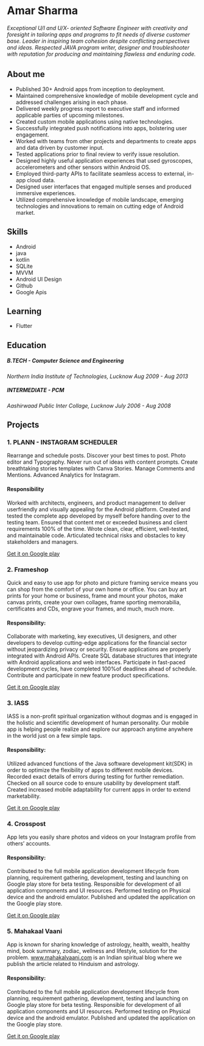# Amar Sharma
###### _Exceptional U/I and U/X- oriented Software Engineer with creativity and foresight in tailoring apps and programs to fit needs of diverse customer base. Leader in inspiring team cohesion despite conflicting perspectives and ideas. Respected JAVA program writer, designer and troubleshooter with reputation for producing and maintaining flawless and enduring code._

## About me
- Published 30+ Android apps from inception to deployment.
- Maintained comprehensive knowledge of mobile development cycle and addressed challenges arising in each phase.
- Delivered weekly progress report to executive staff and informed applicable parties of upcoming milestones.
- Created custom mobile applications using native technologies.
- Successfully integrated push notifications into apps, bolstering user engagement.
- Worked with teams from other projects and departments to create apps and data driven by customer input.
- Tested applications prior to final review to verify issue resolution.
- Designed highly useful application experiences that used gyroscopes, accelerometers and other sensors within Android OS.
- Employed third-party APIs to facilitate seamless access to external, in-app cloud data.
- Designed user interfaces that engaged multiple senses and produced immersive experiences.
- Utilized comprehensive knowledge of mobile landscape, emerging technologies and innovations to remain on cutting edge of Android market.

## Skills
- Android 
- java
- kotlin
- SQLite
- MVVM
- Android UI Design
- Github
- Google Apis

## Learning
- Flutter

## Education
##### B.TECH - Computer Science and Engineering
_Northern India Institute of  Technologies, Lucknow_
_Aug 2009 - Aug 2013_

##### INTERMEDIATE - PCM
_Aashirwaad Public Inter Collage, Lucknow_
_July 2006 - Aug 2008_

## Projects
### 1. PLANN -  INSTAGRAM SCHEDULER
Rearrange and schedule posts. Discover your best times to post. Photo editor and Typography. Never run out of ideas with content prompts. Create breathtaking stories templates with Canva Stories. Manage Comments and Mentions. Advanced Analytics for Instagram.
#### Responsibility 
Worked with architects, engineers, and product management to deliver userfriendly and visually appealing for the Android platform. Created and tested the complete app developed by myself before handing over to the testing team. Ensured that content met or exceeded business and client requirements 100% of the time. Wrote clean, clear, efficient, well-tested, and maintainable code. Articulated technical risks and obstacles to key stakeholders and managers.

[Get it on Google play](https://play.google.com/store/apps/details?id=com.webhaus.planyourgramScheduler)

### 2. Frameshop
Quick and easy to use app for photo and picture framing service means you can shop from the comfort of your own home or office. You can buy art prints for your home or business, frame and mount your photos, make canvas prints, create your own collages, frame sporting memorabilia, certificates and CDs, engrave your frames, and much, much more.
#### Responsibility: 
Collaborate with marketing, key executives, UI designers, and other developers to develop cutting-edge applications for the financial sector without jeopardizing privacy or security. Ensure applications are properly integrated with Android APIs. Create SQL database structures that integrate with Android applications and web interfaces. Participate in fast-paced development cycles,  have completed 100%of deadlines ahead of schedule. Contribute and participate in new feature product specifications.

[Get it on Google play](https://play.google.com/store/apps/details?id=frameshop.app)

### 3. IASS
IASS is a non-profit spiritual organization without dogmas and is engaged in the holistic and scientific development of human personality. Our mobile app is helping people realize and explore our approach anytime anywhere in the world just on a few simple taps. 
#### Responsibility: 
Utilized advanced functions of the Java software development kit(SDK) in order to optimize the flexibility of apps to different mobile devices. Recorded exact details of errors during testing for further remediation. Checked on all source code to ensure usability by development staff. Created increased mobile adaptability for current apps in order to extend marketability. 

[Get it on Google play](https://play.google.com/store/apps/details?id=com.iassmeerut.iass)

### 4. Crosspost
App lets you easily share photos and videos on your Instagram profile from others’ accounts. 
#### Responsibility: 
Contributed to the full mobile application development lifecycle from planning, requirement gathering, development, testing and launching on Google play store for beta testing. Responsible for development of all application components and UI resources. Performed testing on Physical device and the android emulator. Published and updated the application on the Google play store.

[Get it on Google play](https://play.google.com/store/apps/details?id=com.synchsoft.crosspost)

### 5. Mahakaal Vaani
App is known for sharing knowledge of astrology, health, wealth, healthy mind, book summary, zodiac, wellness and lifestyle, solution for the problem. www.mahakalvaani.com is an Indian spiritual blog where we publish the article related to Hinduism and astrology. 
#### Responsibility: 
Contributed to the full mobile application development lifecycle from planning, requirement gathering, development, testing and launching on Google play store for beta testing. Responsible for development of all application components and UI resources. Performed testing on Physical device and the android emulator. Published and updated the application on the Google play store. 

[Get it on Google play](https://play.google.com/store/apps/details?id=com.mahakaalvaani)






